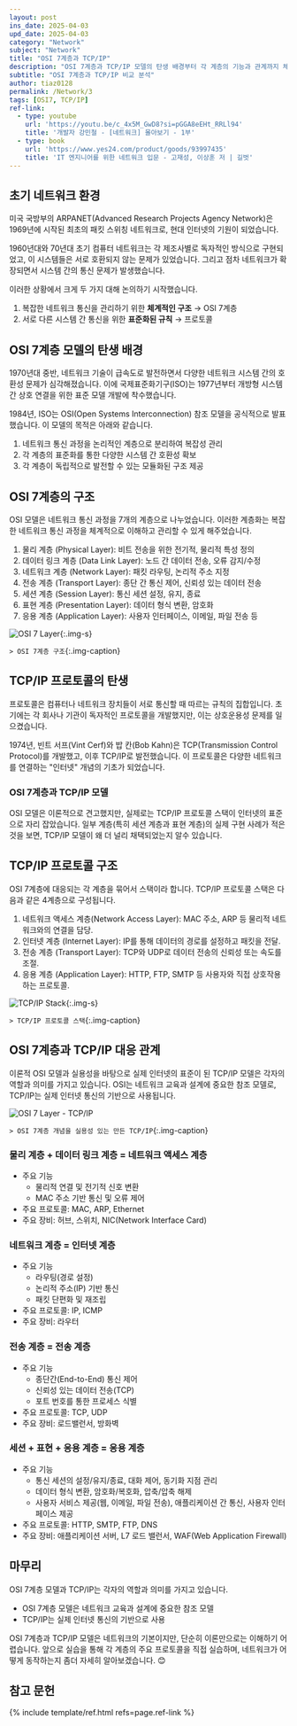 ```yaml
---
layout: post
ins_date: 2025-04-03
upd_date: 2025-04-03
category: "Network"
subject: "Network"
title: "OSI 7계층과 TCP/IP"
description: "OSI 7계층과 TCP/IP 모델의 탄생 배경부터 각 계층의 기능과 관계까지 체계적으로 알아봅니다. 초기 네트워크의 호환성 문제를 해결하기 위해 등장한 두 모델의 구조와 실제 네트워크에서의 적용 방식을 비교 분석합니다."
subtitle: "OSI 7계층과 TCP/IP 비교 분석"
author: tiaz0128
permalink: /Network/3
tags: [OSI7, TCP/IP]
ref-link:
  - type: youtube
    url: 'https://youtu.be/c_4x5M_GwD8?si=pGGA8eEHt_RRLl94'
    title: '개발자 강민철 - [네트워크] 몰아보기 - 1부'
  - type: book
    url: 'https://www.yes24.com/product/goods/93997435'
    title: 'IT 엔지니어를 위한 네트워크 입문 - 고재성, 이상훈 저 | 길벗'
---
```


## 초기 네트워크 환경

미국 국방부의 ARPANET(Advanced Research Projects Agency Network)은 1969년에 시작된 최초의 패킷 스위칭 네트워크로, 현대 인터넷의 기원이 되었습니다.

1960년대와 70년대 초기 컴퓨터 네트워크는 각 제조사별로 독자적인 방식으로 구현되었고, 이 시스템들은 서로 호환되지 않는 문제가 있었습니다. 그리고 점차 네트워크가 확장되면서 시스템 간의 통신 문제가 발생했습니다.

이러한 상황에서 크게 두 가지 대해 논의하기 시작했습니다.

1. 복잡한 네트워크 통신을 관리하기 위한 **체계적인 구조** → OSI 7계층
2. 서로 다른 시스템 간 통신을 위한 **표준화된 규칙** → 프로토콜

## OSI 7계층 모델의 탄생 배경

1970년대 중반, 네트워크 기술이 급속도로 발전하면서 다양한 네트워크 시스템 간의 호환성 문제가 심각해졌습니다. 이에 국제표준화기구(ISO)는 1977년부터 개방형 시스템 간 상호 연결을 위한 표준 모델 개발에 착수했습니다.

1984년, ISO는 OSI(Open Systems Interconnection) 참조 모델을 공식적으로 발표했습니다. 이 모델의 목적은 아래와 같습니다.

1. 네트워크 통신 과정을 논리적인 계층으로 분리하여 복잡성 관리
2. 각 계층의 표준화를 통한 다양한 시스템 간 호환성 확보
3. 각 계층이 독립적으로 발전할 수 있는 모듈화된 구조 제공

## OSI 7계층의 구조

OSI 모델은 네트워크 통신 과정을 7개의 계층으로 나누었습니다. 이러한 계층화는 복잡한 네트워크 통신 과정을 체계적으로 이해하고 관리할 수 있게 해주었습니다.

1. 물리 계층 (Physical Layer): 비트 전송을 위한 전기적, 물리적 특성 정의
2. 데이터 링크 계층 (Data Link Layer): 노드 간 데이터 전송, 오류 감지/수정
3. 네트워크 계층 (Network Layer): 패킷 라우팅, 논리적 주소 지정
4. 전송 계층 (Transport Layer): 종단 간 통신 제어, 신뢰성 있는 데이터 전송
5. 세션 계층 (Session Layer): 통신 세션 설정, 유지, 종료
6. 표현 계층 (Presentation Layer): 데이터 형식 변환, 암호화
7. 응용 계층 (Application Layer): 사용자 인터페이스, 이메일, 파일 전송 등

![OSI 7 Layer](/assets/img/content/Network/003/001.png){:.img-s}

`> OSI 7계층 구조`{:.img-caption}

## TCP/IP 프로토콜의 탄생

프로토콜은 컴퓨터나 네트워크 장치들이 서로 통신할 때 따르는 규칙의 집합입니다. 초기에는 각 회사나 기관이 독자적인 프로토콜을 개발했지만, 이는 상호운용성 문제를 일으켰습니다.

1974년, 빈트 서프(Vint Cerf)와 밥 칸(Bob Kahn)은 TCP(Transmission Control Protocol)를 개발했고, 이후 TCP/IP로 발전했습니다. 이 프로토콜은 다양한 네트워크를 연결하는 "인터넷" 개념의 기초가 되었습니다.

### OSI 7계층과 TCP/IP 모델

OSI 모델은 이론적으로 견고했지만, 실제로는 TCP/IP 프로토콜 스택이 인터넷의 표준으로 자리 잡았습니다. 일부 계층(특히 세션 계층과 표현 계층)의 실제 구현 사례가 적은것을 보면, TCP/IP 모델이 왜 더 널리 채택되었는지 알수 있습니다.

## TCP/IP 프로토콜 구조

OSI 7계층에 대응되는 각 계층을 묶어서 스택이라 합니다. TCP/IP 프로토콜 스택은 다음과 같은 4계층으로 구성됩니다.

1. 네트워크 액세스 계층(Network Access Layer): MAC 주소, ARP 등 물리적 네트워크와의 연결을 담당.
2. 인터넷 계층 (Internet Layer): IP를 통해 데이터의 경로를 설정하고 패킷을 전달.
3. 전송 계층 (Transport Layer): TCP와 UDP로 데이터 전송의 신뢰성 또는 속도를 조절.
4. 응용 계층 (Application Layer): HTTP, FTP, SMTP 등 사용자와 직접 상호작용하는 프로토콜.

![TCP/IP Stack](/assets/img/content/Network/003/002.png){:.img-s}

`> TCP/IP 프로토콜 스택`{:.img-caption}

## OSI 7계층과 TCP/IP 대응 관계

이론적 OSI 모델과 실용성을 바탕으로 실제 인터넷의 표준이 된 TCP/IP 모델은 각자의 역할과 의미를 가지고 있습니다. OSI는 네트워크 교육과 설계에 중요한 참조 모델로, TCP/IP는 실제 인터넷 통신의 기반으로 사용됩니다.

![OSI 7 Layer - TCP/IP](/assets/img/content/Network/003/003.png)

`> OSI 7계층 개념을 실용성 있는 만든 TCP/IP`{:.img-caption}

### 물리 계층 + 데이터 링크 계층 = 네트워크 액세스 계층

- 주요 기능
  - 물리적 연결 및 전기적 신호 변환
  - MAC 주소 기반 통신 및 오류 제어
- 주요 프로토콜: MAC, ARP, Ethernet
- 주요 장비: 허브, 스위치, NIC(Network Interface Card)

### 네트워크 계층 = 인터넷 계층

- 주요 기능
  - 라우팅(경로 설정)
  - 논리적 주소(IP) 기반 통신
  - 패킷 단편화 및 재조립
- 주요 프로토콜: IP, ICMP
- 주요 장비: 라우터

### 전송 계층 = 전송 계층

- 주요 기능
  - 종단간(End-to-End) 통신 제어
  - 신뢰성 있는 데이터 전송(TCP)
  - 포트 번호를 통한 프로세스 식별
- 주요 프로토콜: TCP, UDP
- 주요 장비: 로드밸런서, 방화벽

### 세션 + 표현 + 응용 계층 = 응용 계층

- 주요 기능
  - 통신 세션의 설정/유지/종료, 대화 제어, 동기화 지점 관리
  - 데이터 형식 변환, 암호화/복호화, 압축/압축 해제
  - 사용자 서비스 제공(웹, 이메일, 파일 전송), 애플리케이션 간 통신, 사용자 인터페이스 제공
- 주요 프로토콜: HTTP, SMTP, FTP, DNS
- 주요 장비: 애플리케이션 서버, L7 로드 밸런서, WAF(Web Application Firewall)

## 마무리

OSI 7계층 모델과 TCP/IP는 각자의 역할과 의미를 가지고 있습니다.

- OSI 7계층 모델은 네트워크 교육과 설계에 중요한 참조 모델
- TCP/IP는 실제 인터넷 통신의 기반으로 사용

OSI 7계층과 TCP/IP 모델은 네트워크의 기본이지만, 단순히 이론만으로는 이해하기 어렵습니다. 앞으로 실습을 통해 각 계층의 주요 프로토콜을 직접 실습하며, 네트워크가 어떻게 동작하는지 좀더 자세히 알아보겠습니다. 😊

## 참고 문헌

{% include template/ref.html refs=page.ref-link %}
